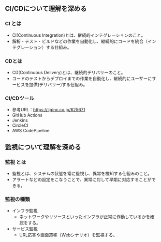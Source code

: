 ## CI/CDについて理解を深める

### CI とは
- CI(Continuous Integration)とは、継続的インテグレーションのこと。
- 解析・テスト・ビルドなどの作業を自動化し、継続的にコードを統合（インテグレーション）する仕組み。

### CDとは
- CD(Continuous Delivery)とは、継続的デリバリーのこと。
- コードのテストからデプロイまでの作業を自動化し、継続的にユーザーにサービスを提供(デリバリー)する仕組み。

### CI/CDツール

- 参考URL：https://liginc.co.jp/625671
- GitHub Actions
- Jenkins
- CircleCI
- AWS CodePipeline

## 監視について理解を深める

### 監視 とは
- 監視とは、システムの状態を常に監視し、異常を検知する仕組みのこと。
- アラートなどの設定をこなうことで、異常に対して早期に対応することができる。

### 監視の種類
- インフラ監視
  - ネットワークやリソースといったインフラが正常に作動しているかを確認をする。
- サービス監視
  - URL応答や画面遷移（Webシナリオ）を監視する。